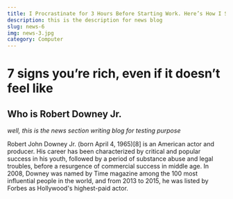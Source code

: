 ```yaml
---
title: I Procrastinate for 3 Hours Before Starting Work. Here’s How I Solved the Problem
description: this is the description for news blog
slug: news-6
img: news-3.jpg
category: Computer
---
```


# 7 signs you’re rich, even if it doesn’t feel like
##  Who is Robert Downey Jr.
_well, this is the news section writing blog for testing purpose_

Robert John Downey Jr. (born April 4, 1965)[8] is an American actor and producer. His career has been characterized by critical and popular success in his youth, followed by a period of substance abuse and legal troubles, before a resurgence of commercial success in middle age. In 2008, Downey was named by Time magazine among the 100 most influential people in the world, and from 2013 to 2015, he was listed by Forbes as Hollywood's highest-paid actor.